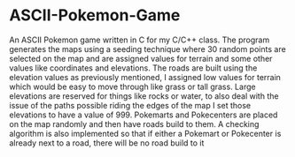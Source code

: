# ASCII-Pokemon-Game
An ASCII Pokemon game written in C for my C/C++ class. The program
generates the maps using a seeding technique where 30 random points
are selected on the map and are assigned values for terrain and some
other values like coordinates and elevations. The roads are built using
the elevation values as previously mentioned, I assigned low values for
terrain which would be easy to move through like grass or tall grass. Large
elevations are reserved for things like rocks or water, to also deal with
the issue of the paths possible riding the edges of the map I set those
elevations to have a value of 999. Pokemarts and Pokecenters are placed on
the map randomly and then have roads build to them. A checking algorithm is
also implemented so that if either a Pokemart or Pokecenter is already next to
a road, there will be no road build to it
